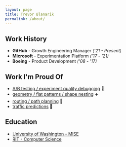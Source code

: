```yaml
---
layout: page
title: Trevor Blanarik
permalink: /about/
---
```


## Work History
- **GitHub** - Growth Engineering Manager _('21 - Present)_
- **Microsoft** - Experimentation Platform _('17 - '21)_
- **Boeing** - Product Development _('08 - '17)_

## Work I'm Proud Of
- [A/B testing / experiment quality debugging](https://www.microsoft.com/en-us/research/group/experimentation-platform-exp/articles/diagnosing-sample-ratio-mismatch-in-a-b-testing/) :microscope:
- [geometry / flat patterns / shape nesting](https://patents.google.com/patent/US10279928B2/en?inventor=blanarik&oq=inventor:blanarik) :airplane:  
- [routing / path planning](https://patents.google.com/patent/US9157746B2/en?inventor=blanarik&oq=inventor:blanarik) :ship:
- [traffic predictions](https://github.com/tblanarik/WSDOTTrafficData) :car:

## Education
- [University of Washington - MISE](https://ise.washington.edu/admissions/MISE)
- [RIT - Computer Science](https://www.rit.edu/computing/department-computer-science)
